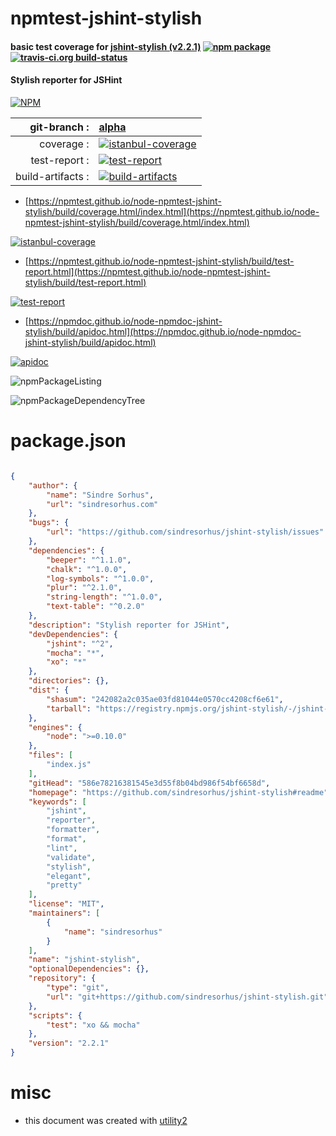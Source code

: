 # npmtest-jshint-stylish

#### basic test coverage for  [jshint-stylish (v2.2.1)](https://github.com/sindresorhus/jshint-stylish#readme)  [![npm package](https://img.shields.io/npm/v/npmtest-jshint-stylish.svg?style=flat-square)](https://www.npmjs.org/package/npmtest-jshint-stylish) [![travis-ci.org build-status](https://api.travis-ci.org/npmtest/node-npmtest-jshint-stylish.svg)](https://travis-ci.org/npmtest/node-npmtest-jshint-stylish)

#### Stylish reporter for JSHint

[![NPM](https://nodei.co/npm/jshint-stylish.png?downloads=true&downloadRank=true&stars=true)](https://www.npmjs.com/package/jshint-stylish)

| git-branch : | [alpha](https://github.com/npmtest/node-npmtest-jshint-stylish/tree/alpha)|
|--:|:--|
| coverage : | [![istanbul-coverage](https://npmtest.github.io/node-npmtest-jshint-stylish/build/coverage.badge.svg)](https://npmtest.github.io/node-npmtest-jshint-stylish/build/coverage.html/index.html)|
| test-report : | [![test-report](https://npmtest.github.io/node-npmtest-jshint-stylish/build/test-report.badge.svg)](https://npmtest.github.io/node-npmtest-jshint-stylish/build/test-report.html)|
| build-artifacts : | [![build-artifacts](https://npmtest.github.io/node-npmtest-jshint-stylish/glyphicons_144_folder_open.png)](https://github.com/npmtest/node-npmtest-jshint-stylish/tree/gh-pages/build)|

- [https://npmtest.github.io/node-npmtest-jshint-stylish/build/coverage.html/index.html](https://npmtest.github.io/node-npmtest-jshint-stylish/build/coverage.html/index.html)

[![istanbul-coverage](https://npmtest.github.io/node-npmtest-jshint-stylish/build/screenCapture.buildCi.browser.%252Ftmp%252Fbuild%252Fcoverage.lib.html.png)](https://npmtest.github.io/node-npmtest-jshint-stylish/build/coverage.html/index.html)

- [https://npmtest.github.io/node-npmtest-jshint-stylish/build/test-report.html](https://npmtest.github.io/node-npmtest-jshint-stylish/build/test-report.html)

[![test-report](https://npmtest.github.io/node-npmtest-jshint-stylish/build/screenCapture.buildCi.browser.%252Ftmp%252Fbuild%252Ftest-report.html.png)](https://npmtest.github.io/node-npmtest-jshint-stylish/build/test-report.html)

- [https://npmdoc.github.io/node-npmdoc-jshint-stylish/build/apidoc.html](https://npmdoc.github.io/node-npmdoc-jshint-stylish/build/apidoc.html)

[![apidoc](https://npmdoc.github.io/node-npmdoc-jshint-stylish/build/screenCapture.buildCi.browser.%252Ftmp%252Fbuild%252Fapidoc.html.png)](https://npmdoc.github.io/node-npmdoc-jshint-stylish/build/apidoc.html)

![npmPackageListing](https://npmtest.github.io/node-npmtest-jshint-stylish/build/screenCapture.npmPackageListing.svg)

![npmPackageDependencyTree](https://npmtest.github.io/node-npmtest-jshint-stylish/build/screenCapture.npmPackageDependencyTree.svg)



# package.json

```json

{
    "author": {
        "name": "Sindre Sorhus",
        "url": "sindresorhus.com"
    },
    "bugs": {
        "url": "https://github.com/sindresorhus/jshint-stylish/issues"
    },
    "dependencies": {
        "beeper": "^1.1.0",
        "chalk": "^1.0.0",
        "log-symbols": "^1.0.0",
        "plur": "^2.1.0",
        "string-length": "^1.0.0",
        "text-table": "^0.2.0"
    },
    "description": "Stylish reporter for JSHint",
    "devDependencies": {
        "jshint": "^2",
        "mocha": "*",
        "xo": "*"
    },
    "directories": {},
    "dist": {
        "shasum": "242082a2c035ae03fd81044e0570cc4208cf6e61",
        "tarball": "https://registry.npmjs.org/jshint-stylish/-/jshint-stylish-2.2.1.tgz"
    },
    "engines": {
        "node": ">=0.10.0"
    },
    "files": [
        "index.js"
    ],
    "gitHead": "586e78216381545e3d55f8b04bd986f54bf6658d",
    "homepage": "https://github.com/sindresorhus/jshint-stylish#readme",
    "keywords": [
        "jshint",
        "reporter",
        "formatter",
        "format",
        "lint",
        "validate",
        "stylish",
        "elegant",
        "pretty"
    ],
    "license": "MIT",
    "maintainers": [
        {
            "name": "sindresorhus"
        }
    ],
    "name": "jshint-stylish",
    "optionalDependencies": {},
    "repository": {
        "type": "git",
        "url": "git+https://github.com/sindresorhus/jshint-stylish.git"
    },
    "scripts": {
        "test": "xo && mocha"
    },
    "version": "2.2.1"
}
```



# misc
- this document was created with [utility2](https://github.com/kaizhu256/node-utility2)
